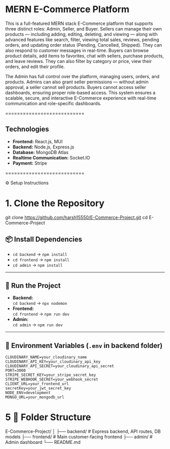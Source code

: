 # MERN E-Commerce Platform

This is a full-featured MERN stack E-Commerce platform that supports three distinct roles: Admin, Seller, and Buyer. Sellers can manage their own products — including adding, editing, deleting, and
viewing — along with advanced features like search, filter, viewing total sales, reviews, pending orders, and updating order status (Pending, Cancelled, Shipped). They can also respond to customer 
messages in real-time. Buyers can browse product details, add items to favorites, chat with sellers, purchase products, and leave reviews. They can also filter by category or price, view their orders,
and edit their profile.

The Admin has full control over the platform, managing users, orders, and products. Admins can also grant seller permissions — without admin approval, a seller cannot sell products. Buyers cannot access 
seller dashboards, ensuring proper role-based access. This system ensures a scalable, secure, and interactive E-Commerce experience with real-time communication and role-specific dashboards.

===========================

## Technologies
- **Frontend:** React.js, MUI  
- **Backend:** Node.js, Express.js  
- **Database:** MongoDB Atlas  
- **Realtime Communication:** Socket.IO  
- **Payment:** Stripe


===========================

⚙️ Setup Instructions
# 1. Clone the Repository
   git clone https://github.com/harsh15550/E-Commerce-Project.git
   cd E-Commerce-Project
   
## 📦 Install Dependencies
- `cd backend` → `npm install`  
- `cd frontend` → `npm install`  
- `cd admin` → `npm install`  

---

## 🚀 Run the Project
- **Backend:**  
  `cd backend` → `npx nodemon`
- **Frontend:**  
  `cd frontend` → `npm run dev`
- **Admin:**  
  `cd admin` → `npm run dev`

---

## 🔐 Environment Variables (`.env` in backend folder)

```env
CLOUDINARY_NAME=your_cloudinary_name
CLOUDINARY_API_KEY=your_cloudinary_api_key
CLOUDINARY_API_SECRET=your_cloudinary_api_secret
PORT=3000
STRIPE_SECRET_KEY=your_stripe_secret_key
STRIPE_WEBHOOK_SECRET=your_webhook_secret
CLIENT_URL=your_frontend_url
secretKey=your_jwt_secret_key
NODE_ENV=development
MONGO_URL=your_mongodb_url
```

# 5 📁 Folder Structure
   E-Commerce-Project/
   │
   ├── backend/        # Express backend, API routes, DB models
   ├── frontend/       # Main customer-facing frontend
   ├── admin/          # Admin dashboard
   └── README.md

       
